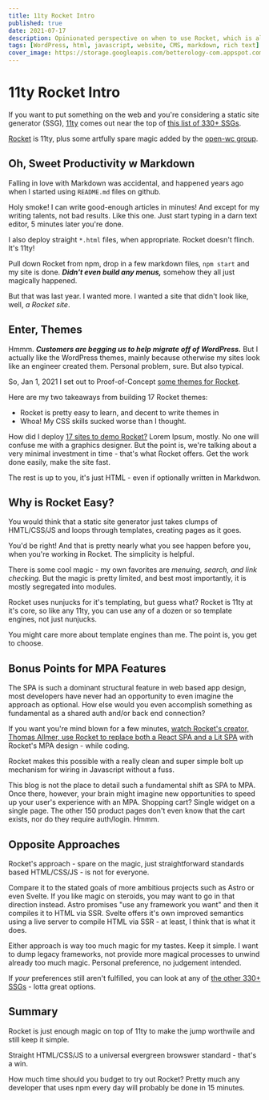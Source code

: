 ```yaml
---
title: 11ty Rocket Intro
published: true
date: 2021-07-17
description: Opinionated perspective on when to use Rocket, which is also 11ty
tags: [WordPress, html, javascript, website, CMS, markdown, rich text]
cover_image: https://storage.googleapis.com/betterology-com.appspot.com/images/landscape/700/rocket.jpg
---
```


# 11ty Rocket Intro

If you want to put something on the web and you're considering a static site generator (SSG), [11ty](https://www.11ty.dev/) comes out near the top of [this list of 330+ SSGs](https://jamstack.org/generators/).

[Rocket](https://rocket.modern-web.dev/) is 11ty, plus some artfully spare magic added by the [open-wc group](https://open-wc.org/).

## Oh, Sweet Productivity w Markdown

Falling in love with Markdown was accidental, and happened years ago when I started using `README.md` files on github.

Holy smoke! I can write good-enough articles in minutes! And except for my writing talents, not bad results. Like this one. Just start typing in a darn text editor, 5 minutes later you're done.

I also deploy straight `*.html` files, when appropriate. Rocket doesn't flinch. It's 11ty!

Pull down Rocket from npm, drop in a few markdown files, `npm start` and my site is done. _**Didn't even build any menus,**_ somehow they all just magically happened.

But that was last year. I wanted more. I wanted a site that didn't look like, well, _a Rocket site_.

## Enter, Themes

Hmmm. _**Customers are begging us to help migrate off of WordPress.**_ But I actually like the WordPress themes, mainly because otherwise my sites look like an engineer created them. Personal problem, sure. But also typical.

So, Jan 1, 2021 I set out to Proof-of-Concept [some themes for Rocket](https://webappwriter.com/fins/thumbnails/).

Here are my two takeaways from building 17 Rocket themes:

- Rocket is pretty easy to learn, and decent to write themes in
- Whoa! My CSS skills sucked worse than I thought.

How did I deploy [17 sites to demo Rocket?](https://github.com/petecarapetyan/fins-rocket-themes#running-examples-of-these-themes) Lorem Ipsum, mostly. No one will confuse me with a graphics designer. But the point is, we're talking about a very minimal investment in time - that's what Rocket offers. Get the work done easily, make the site fast.

The rest is up to you, it's just HTML - even if optionally written in Markdwon.

## Why is Rocket Easy?

You would think that a static site generator just takes clumps of HMTL/CSS/JS and loops through templates, creating pages as it goes.

You'd be right! And that is pretty nearly what you see happen before you, when you're working in Rocket. The simplicity is helpful.

There is some cool magic - my own favorites are _menuing, search, and link checking._ But the magic is pretty limited, and best most importantly, it is mostly segregated into modules.

Rocket uses nunjucks for it's templating, but guess what? Rocket is 11ty at it's core, so like any 11ty, you can use any of a dozen or so template engines, not just nunjucks.

You might care more about template engines than me. The point is, you get to choose.

## Bonus Points for MPA Features

The SPA is such a dominant structural feature in web based app design, most developers have never had an opportunity to even imagine the approach as optional. How else would you even accomplish something as fundamental as a shared auth and/or back end connection?

If you want you're mind blown for a few minutes, [watch Rocket's creator, Thomas Allmer, use Rocket to replace both a React SPA and a Lit SPA](https://www.youtube.com/watch?v=JEirUtE4k84&t=1576s) with Rocket's MPA design - while coding.

Rocket makes this possible with a really clean and super simple bolt up mechanism for wiring in Javascript without a fuss.

This blog is not the place to detail such a fundamental shift as SPA to MPA. Once there, however, your brain might imagine new opportunities to speed up your user's experience with an MPA. Shopping cart? Single widget on a single page. The other 150 product pages don't even know that the cart exists, nor do they require auth/login. Hmmm.

## Opposite Approaches

Rocket's approach - spare on the magic, just straightforward standards based HTML/CSS/JS - is not for everyone.

Compare it to the stated goals of more ambitious projects such as Astro or even Svelte. If you like magic on steroids, you may want to go in that direction instead. Astro promises "use any framework you want" and then it compiles it to HTML via SSR. Svelte offers it's own improved semantics using a live server to compile HTML via SSR - at least, I think that is what it does.

Either approach is way too much magic for my tastes. Keep it simple. I want to dump legacy frameworks, not provide more magical processes to unwind already too much magic. Personal preference, no judgement intended.

If _your_ preferences still aren't fulfilled, you can look at any of [the other 330+ SSGs](https://jamstack.org/generators/) - lotta great options.

## Summary

Rocket is just enough magic on top of 11ty to make the jump worthwile and still keep it simple.

Straight HTML/CSS/JS to a universal evergreen browswer standard - that's a win.

How much time should you budget to try out Rocket? Pretty much any developer that uses npm every day will probably be done in 15 minutes.
